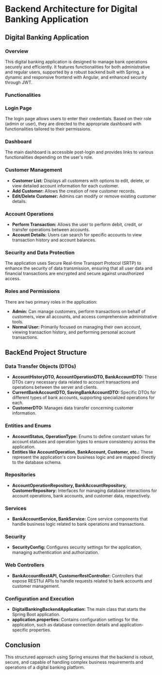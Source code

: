 <h1>Backend Architecture for Digital Banking Application</h1>
<h2>Digital Banking Application </h2>
    <h3>Overview</h3>
    <p>This digital banking application is designed to manage bank operations securely and efficiently. It features functionalities for both administrative and regular users, supported by a robust backend built with Spring, a dynamic and responsive frontend with Angular, and enhanced security through JWT.</p>

<h3>Functionalities</h3>
    <h3>Login Page</h3>
    <p>The login page allows users to enter their credentials. Based on their role (admin or user), they are directed to the appropriate dashboard with functionalities tailored to their permissions.</p>

<h3>Dashboard</h3>
    <p>The main dashboard is accessible post-login and provides links to various functionalities depending on the user's role.</p>

<h3>Customer Management</h3>
    <ul>
        <li><strong>Customer List:</strong> Displays all customers with options to edit, delete, or view detailed account information for each customer.</li>
        <li><strong>Add Customer:</strong> Allows the creation of new customer records.</li>
        <li><strong>Edit/Delete Customer:</strong> Admins can modify or remove existing customer details.</li>
    </ul>

<h3>Account Operations</h3>
    <ul>
        <li><strong>Perform Transaction:</strong> Allows the user to perform debit, credit, or transfer operations between accounts.</li>
        <li><strong>Account Details:</strong> Users can search for specific accounts to view transaction history and account balances.</li>
    </ul>

<h3>Security and Data Protection</h3>
    <p>The application uses Secure Real-time Transport Protocol (SRTP) to enhance the security of data transmission, ensuring that all user data and financial transactions are encrypted and secure against unauthorized access.</p>

<h3>Roles and Permissions</h3>
    <p>There are two primary roles in the application:</p>
    <ul>
        <li><strong>Admin:</strong> Can manage customers, perform transactions on behalf of customers, view all accounts, and access comprehensive administrative tools.</li>
        <li><strong>Normal User:</strong> Primarily focused on managing their own account, viewing transaction history, and performing personal account transactions.</li>
    </ul>
    
  <h2>BackEnd Project Structure</h2>
    <h3>Data Transfer Objects (DTOs)</h3>
    <ul>
        <li><strong>AccountHistoryDTO, AccountOperationDTO, BankAccountDTO:</strong> These DTOs carry necessary data related to account transactions and operations between the server and clients.</li>
        <li><strong>CurrentBankAccountDTO, SavingBankAccountDTO:</strong> Specific DTOs for different types of bank accounts, supporting specialized operations for each.</li>
        <li><strong>CustomerDTO:</strong> Manages data transfer concerning customer information.</li>
    </ul>

   <h3>Entities and Enums</h3>
    <ul>
        <li><strong>AccountStatus, OperationType:</strong> Enums to define constant values for account statuses and operation types to ensure consistency across the application.</li>
        <li><strong>Entities like AccountOperation, BankAccount, Customer, etc.:</strong> These represent the application's core business logic and are mapped directly to the database schema.</li>
    </ul>

  <h3>Repositories</h3>
    <ul>
        <li><strong>AccountOperationRepository, BankAccountRepository, CustomerRepository:</strong> Interfaces for managing database interactions for account operations, bank accounts, and customer data, respectively.</li>
    </ul>

  <h3>Services</h3>
    <ul>
        <li><strong>BankAccountService, BankService:</strong> Core service components that handle business logic related to bank operations and transactions.</li>
    </ul>

   <h3>Security</h3>
    <ul>
        <li><strong>SecurityConfig:</strong> Configures security settings for the application, managing authentication and authorization.</li>
    </ul>

  <h3>Web Controllers</h3>
    <ul>
        <li><strong>BankAccountRestAPI, CustomerRestController:</strong> Controllers that expose RESTful APIs to handle requests related to bank accounts and customer management.</li>
    </ul>

  <h3>Configuration and Execution</h3>
    <ul>
        <li><strong>DigitalBankingBackendApplication:</strong> The main class that starts the Spring Boot application.</li>
        <li><strong>application.properties:</strong> Contains configuration settings for the application, such as database connection details and application-specific properties.</li>
    </ul>

  <h2>Conclusion</h2>
    <p>This structured approach using Spring ensures that the backend is robust, secure, and capable of handling complex business requirements and operations of a digital banking platform.</p>
